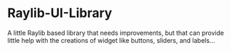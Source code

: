 # Raylib-UI-Library
A little Raylib based library that needs improvements, but that can provide little help with the creations of widget like buttons, sliders, and labels...

